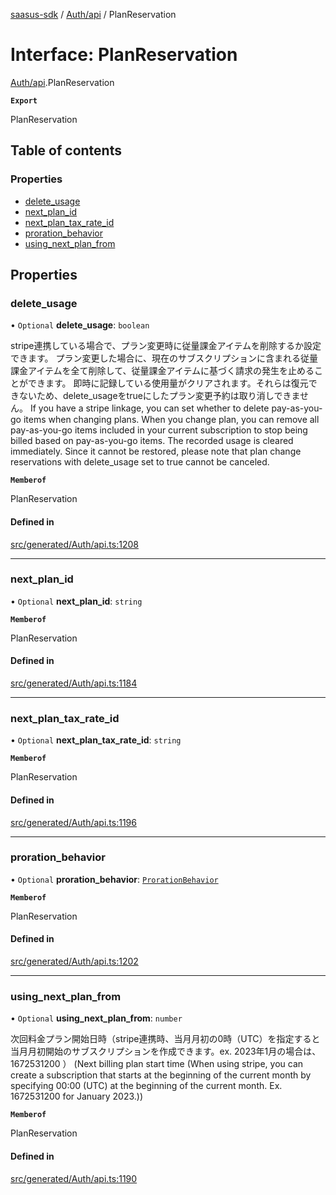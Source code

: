 [saasus-sdk](../README.md) / [Auth/api](../modules/Auth_api.md) / PlanReservation

# Interface: PlanReservation

[Auth/api](../modules/Auth_api.md).PlanReservation

**`Export`**

PlanReservation

## Table of contents

### Properties

- [delete\_usage](Auth_api.PlanReservation.md#delete_usage)
- [next\_plan\_id](Auth_api.PlanReservation.md#next_plan_id)
- [next\_plan\_tax\_rate\_id](Auth_api.PlanReservation.md#next_plan_tax_rate_id)
- [proration\_behavior](Auth_api.PlanReservation.md#proration_behavior)
- [using\_next\_plan\_from](Auth_api.PlanReservation.md#using_next_plan_from)

## Properties

### delete\_usage

• `Optional` **delete\_usage**: `boolean`

stripe連携している場合で、プラン変更時に従量課金アイテムを削除するか設定できます。 プラン変更した場合に、現在のサブスクリプションに含まれる従量課金アイテムを全て削除して、従量課金アイテムに基づく請求の発生を止めることができます。 即時に記録している使用量がクリアされます。それらは復元できないため、delete_usageをtrueにしたプラン変更予約は取り消しできません。  If you have a stripe linkage,  you can set whether to delete pay-as-you-go items when changing plans. When you change plan, you can remove all pay-as-you-go items included in your current subscription to stop being billed based on pay-as-you-go items. The recorded usage is cleared immediately. Since it cannot be restored, please note that plan change reservations with delete_usage set to true cannot be canceled.

**`Memberof`**

PlanReservation

#### Defined in

[src/generated/Auth/api.ts:1208](https://github.com/saasus-platform/saasus-sdk-javascript/blob/55abc15/src/generated/Auth/api.ts#L1208)

___

### next\_plan\_id

• `Optional` **next\_plan\_id**: `string`

**`Memberof`**

PlanReservation

#### Defined in

[src/generated/Auth/api.ts:1184](https://github.com/saasus-platform/saasus-sdk-javascript/blob/55abc15/src/generated/Auth/api.ts#L1184)

___

### next\_plan\_tax\_rate\_id

• `Optional` **next\_plan\_tax\_rate\_id**: `string`

**`Memberof`**

PlanReservation

#### Defined in

[src/generated/Auth/api.ts:1196](https://github.com/saasus-platform/saasus-sdk-javascript/blob/55abc15/src/generated/Auth/api.ts#L1196)

___

### proration\_behavior

• `Optional` **proration\_behavior**: [`ProrationBehavior`](../enums/Auth_api.ProrationBehavior.md)

**`Memberof`**

PlanReservation

#### Defined in

[src/generated/Auth/api.ts:1202](https://github.com/saasus-platform/saasus-sdk-javascript/blob/55abc15/src/generated/Auth/api.ts#L1202)

___

### using\_next\_plan\_from

• `Optional` **using\_next\_plan\_from**: `number`

次回料金プラン開始日時（stripe連携時、当月月初の0時（UTC）を指定すると当月月初開始のサブスクリプションを作成できます。ex. 2023年1月の場合は、1672531200 ） (Next billing plan start time (When using stripe, you can create a subscription that starts at the beginning of the current month by specifying 00:00 (UTC) at the beginning of the current month. Ex. 1672531200 for January 2023.))

**`Memberof`**

PlanReservation

#### Defined in

[src/generated/Auth/api.ts:1190](https://github.com/saasus-platform/saasus-sdk-javascript/blob/55abc15/src/generated/Auth/api.ts#L1190)
